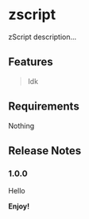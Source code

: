 # zscript

zScript description...

## Features

> Idk

## Requirements

Nothing


## Release Notes

### 1.0.0

Hello

**Enjoy!**
